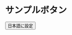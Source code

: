 # サンプルボタン

<button id="postButton">日本語に設定</button>

<script>
document.getElementById('postButton').addEventListener('click', function() {
    fetch('http://127.0.0.1:15520/setconfig', {
        method: 'POST',
        headers: {
            'Content-Type': 'application/json'
        },
        body: JSON.stringify(
            {
                "YNC-NEO": 
                {
                    "NativeLanguage": 43
                }
            }        
        )
    })
    .then(response => response.json())
    .then(data => console.log('成功:', data))
    .catch((error) => console.error('エラー:', error));
});
</script>